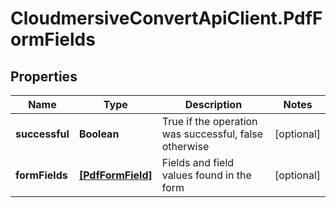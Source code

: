 # CloudmersiveConvertApiClient.PdfFormFields

## Properties
Name | Type | Description | Notes
------------ | ------------- | ------------- | -------------
**successful** | **Boolean** | True if the operation was successful, false otherwise | [optional] 
**formFields** | [**[PdfFormField]**](PdfFormField.md) | Fields and field values found in the form | [optional] 


